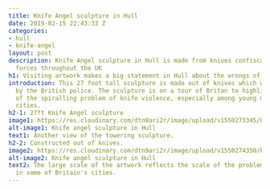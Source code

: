 ```yaml
---
title: Knife Angel sculpture in Hull
date: 2019-02-15 22:43:33 Z
categories:
- hull
- knife-angel
layout: post
description: Knife Angel sculpture in Hull is made from knives confiscated by police
  forces throughout the UK
h1: Visiting artwork makes a big statement in Hull about the wrongs of violence 
introduction: This 27 foot tall sculpture is made out of knives which were confiscated
  by the British police. The sculpture is on a tour of Britan to highlight the dangers
  of the spiralling problem of knife violence, especially among young men in the major
  cities.
h2-1: 27ft Knife Angel sculpture
image1: https://res.cloudinary.com/dtn9ari2r/image/upload/v1550273345/blog/statue-of-knives.jpg
alt-image1: Knife angel sculpture in Hull
text1: Another view of the towering sculpture.
h2-2: Constructed out of knives.
image2: https://res.cloudinary.com/dtn9ari2r/image/upload/v1550274350/blog/IMG_1990.jpg
alt-image2: Knife angel sculpture in Hull
text2: The large scale of the artwork reflects the scale of the problem of violence
  in some of Britain's cities.
---
```


